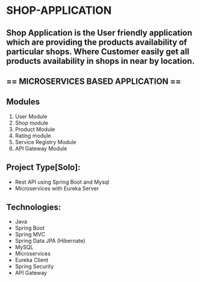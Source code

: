 
# SHOP-APPLICATION
Shop Application is the User friendly application which are providing the products availability of particular shops. Where Customer easily get all products availability in shops in near by location.
------------------------------
== MICROSERVICES BASED APPLICATION ==
---------------------------------

Modules
--------------------------
1. User Module
2. Shop module
3. Product Module
4. Rating module
5. Service Registry Module
6. API Gateway Module

Project Type[Solo]:
-------------------------------
- Rest API using Spring Boot and Mysql
- Microservices with Eureka Server

Technologies:
--------------------------------
- Java
- Spring Boot
- Spring MVC
- Spring Data JPA (Hibernate)
- MySQL
- Microservices
- Eureka Client
- Spring Security
- API Gateway

